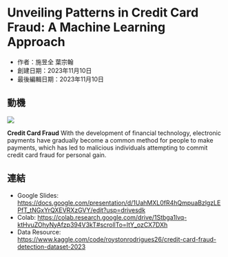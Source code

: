 # Unveiling Patterns in Credit Card Fraud: A Machine Learning Approach

- 作者：施昱全 葉宗翰
- 創建日期：2023年11月10日  
- 最後編輯日期：2023年11月10日  

## 動機
![](https://i.imgur.com/xkWWuzO.jpeg)

**Credit Card Fraud** With the development of financial technology, electronic payments have gradually become a common method for people to make payments, which has led to malicious individuals attempting to commit credit card fraud for personal gain.

## 連結
* Google Slides: https://docs.google.com/presentation/d/1UahMXL0fR4hQmpuaBzlgzLEPfT_tNGxYrQXEVRXzGVY/edit?usp=drivesdk
* Colab: https://colab.research.google.com/drive/1Stbga1lvq-ktHvuZOhyNyAfzp394V3kT#scrollTo=ItY_ozCX7DXh
* Data Resource: https://www.kaggle.com/code/roystonrodrigues26/credit-card-fraud-detection-dataset-2023
